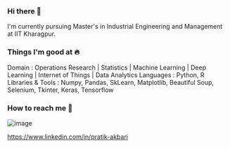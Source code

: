 ### Hi there 👋

I'm currently pursuing Master's in Industrial Engineering and Management at IIT Kharagpur.

### Things I'm good at 🔥

Domain : Operations Research | Statistics | Machine Learning | Deep Learning | Internet of Things | Data Analytics
Languages : Python, R
Libraries & Tools : Numpy, Pandas, SkLearn, Matplotlib, Beautiful Soup, Selenium, Tkinter, Keras, Tensorflow

### How to reach me 📱
![image](https://user-images.githubusercontent.com/68496738/192779611-ed4e4d33-3e67-4287-aad3-40a3f44c061b.png)

https://www.linkedin.com/in/pratik-akbari


<!--
**PratikPatel372/PratikPatel372** is a ✨ _special_ ✨ repository because its `README.md` (this file) appears on your GitHub profile.

Here are some ideas to get you started:

- 🔭 I’m currently working on ...
- 🌱 I’m currently learning ...
- 👯 I’m looking to collaborate on ...
- 🤔 I’m looking for help with ...
- 💬 Ask me about ...
- 📫 How to reach me: ...
- 😄 Pronouns: ...
- ⚡ Fun fact: ...
-->
